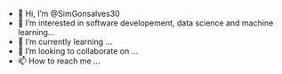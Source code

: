 - 👋 Hi, I’m @SimGonsalves30
- 👀 I’m interested in software developement, data science and machine learning...
- 🌱 I’m currently learning ...
- 💞️ I’m looking to collaborate on ...
- 📫 How to reach me ...

<!---
SimGonsalves30/SimGonsalves30 is a ✨ special ✨ repository because its `README.md` (this file) appears on your GitHub profile.
You can click the Preview link to take a look at your changes.
--->
